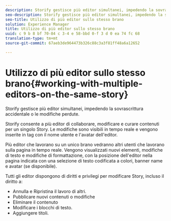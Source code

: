 ```yaml
---
description: Storify gestisce più editor simultanei, impedendo la sovrascrittura accidentale o le modifiche perdute.
seo-description: Storify gestisce più editor simultanei, impedendo la sovrascrittura accidentale o le modifiche perdute.
seo-title: Utilizzo di più editor sullo stesso brano
solution: Experience Manager
title: Utilizzo di più editor sullo stesso brano
uuid: c 9 b 8 bf 70-84 c 3-4 e 58-bbd 0-f 3 d 0 ea 74 fc 68
translation-type: tm+mt
source-git-commit: 67aeb3de964473b326c88c3a3f81ff48a6a12652

---
```



# Utilizzo di più editor sullo stesso brano{#working-with-multiple-editors-on-the-same-story}

Storify gestisce più editor simultanei, impedendo la sovrascrittura accidentale o le modifiche perdute.

Storify consente a più editor di collaborare, modificare e curare contenuti per un singolo Story. Le modifiche sono visibili in tempo reale e vengono inserite in tag con il nome utente e l&#39;avatar dell&#39;editor.

Più editor che lavorano su un unico brano vedranno altri utenti che lavorano sulla pagina in tempo reale. Vengono visualizzati nuovi elementi, modifiche di testo e modifiche di formattazione, con la posizione dell&#39;editor nella pagina indicata con una selezione di testo codificata a colori, banner name e avatar (se disponibile).

Tutti gli editor dispongono di diritti e privilegi per modificare Story, incluso il diritto a:

* Annulla e Ripristina il lavoro di altri.
* Pubblicare nuovi contenuti o modifiche
* Eliminare il contenuto
* Modificare i blocchi di testo.
* Aggiungere titoli.

